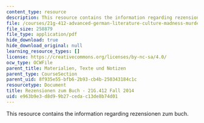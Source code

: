 ```yaml
---
content_type: resource
description: This resource contains the information regarding rezensionen zum buch.
file: /courses/21g-412-advanced-german-literature-culture-madness-murder-mysteries-fall-2014/e963b9e3d8d99b27cedac13de8b74d01_MIT21G_412F14_Wo11-13_Jak.pdf
file_size: 258879
file_type: application/pdf
hide_download: true
hide_download_original: null
learning_resource_types: []
license: https://creativecommons.org/licenses/by-nc-sa/4.0/
ocw_type: OCWFile
parent_title: Materialien, Texte und Notizen
parent_type: CourseSection
parent_uid: 8f935e55-bfb6-2b93-cb4b-250343184c1c
resourcetype: Document
title: Rezensionen zum Buch - 21G.412 Fall 2014
uid: e963b9e3-d8d9-9b27-ceda-c13de8b74d01
---
```

This resource contains the information regarding rezensionen zum buch.